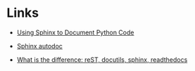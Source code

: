Links
======

 * [Using Sphinx to Document Python Code](https://www.youtube.com/watch?v=LQ6pFgQXQ0Q&list=PL1AC3633D09167C2B)

 * [Sphinx autodoc](https://es.slideshare.net/shimizukawa/sphinx-autodoc-automated-api-documentation-europython-2015-in-bilbao)

 * [What is the difference: reST, docutils, sphinx, readthedocs](https://coderwall.com/p/vemncg/what-is-the-difference-rest-docutils-sphinx-readthedocs)
